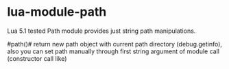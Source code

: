 # lua-module-path
Lua 5.1 tested Path module provides just string path manipulations.

#path()# return new path object with current path directory (debug.getinfo), also you can set path manually through first string argument of module call (constructor call like)
